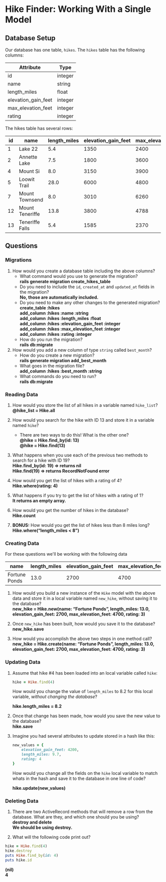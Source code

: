 # Hike Finder: Working With a Single Model

## Database Setup

Our database has one table, `hikes`. The `hikes` table has the following columns:

Attribute           | Type
---                 | ---
id                  | integer
name                | string
length_miles        | float
elevation_gain_feet | integer
max_elevation_feet  | integer
rating              | integer

The hikes table has several rows:

id  | name    | length_miles | elevation_gain_feet | max_elevation_feet | rating
--- | ---     | ---          | ---                 | ---                | ---
1   | Lake 22 | 5.4          | 1350                | 2400               | 4
2   | Annette Lake | 7.5     | 1800                | 3600               | 3
4   | Mount Si     | 8.0     | 3150                | 3900               | 3
5   | Loowit Trail | 28.0    | 6000                | 4800               | 5
7   | Mount Townsend | 8.0   | 3010                | 6260               | 2
12  | Mount Teneriffe | 13.8 | 3800                | 4788               | 4
13  | Teneriffe Falls | 5.4  | 1585                | 2370               | 4

## Questions

### Migrations

1. How would you create a database table including the above columns?
    - What command would you use to generate the migration?  
      **rails generate migration create_hikes_table**  
    - Do you need to include the `id`, `created_at` and `updated_at` fields in the migration?  
      **No, those are automatically included.**  
    - Do you need to make any other changes to the generated migration?  
      **create_table :hikes**  
      **add_column :hikes :name :string**  
      **add_column :hikes :length_miles :float**  
      **add_column :hikes :elevation_gain_feet :integer**  
      **add_column :hikes :max_elevation_feet :integer**  
      **add_column :hikes :rating :integer**  
    - How do you run the migration?  
      **rails db:migrate**
2. How would you add a new column of type `string` called `best_month`?
    - How do you create a new migration?  
      **rails generate migration add_best_month**
    - What goes in the migration file?  
      **add_column :hikes :best_month :string**
    - What commands do you need to run?  
      **rails db:migrate**

### Reading Data

1. How would you store the list of all hikes in a variable named `hike_list`?  
    **@hike_list = Hike.all**

2. How would you search for the hike with ID 13 and store it in a variable named `hike`?
    - There are two ways to do this! What is the other one?  
      **@hike = Hike.find_by(id: 13)**  
      **@hike = Hike.find(13)**

3. What happens when you use each of the previous two methods to search for a hike with ID 19?  
    **Hike.find_by(id: 19) => returns nil**  
    **Hike.find(19) => returns RecordNotFound error**

4. How would you get the list of hikes with a rating of 4?  
    **Hike.where(rating: 4)**

5. What happens if you try to get the list of hikes with a rating of 1?  
    **It returns an empty array.**

6. How would you get the number of hikes in the database?  
    **Hike.count**

7. **BONUS:** How would you get the list of hikes less than 8 miles long?  
    **Hike.where(“length_miles <  8”)**

### Creating Data

For these questions we'll be working with the following data

name    | length_miles | elevation_gain_feet | max_elevation_feet | rating
---     | ---          | ---                 | ---                | ---
Fortune Ponds | 13.0   | 2700                | 4700               | 3

1. How would you build a new instance of the `Hike` model with the above data and store it in a local variable named `new_hike`, without saving it to the database?  
  **new_hike = Hike.new(name: “Fortune Ponds”, length_miles: 13.0, elevation_gain_feet: 2700, max_elevation_feet: 4700, rating: 3)**

2. Once `new_hike` has been built, how would you save it to the database?  
  **new_hike.save**

3. How would you accomplish the above two steps in one method call?  
  **new_hike = Hike.create(name: “Fortune Ponds”, length_miles: 13.0, elevation_gain_feet: 2700, max_elevation_feet: 4700, rating: 3)**


### Updating Data

1. Assume that hike #4 has been loaded into an local variable called `hike`:
    ```ruby
    hike = Hike.find(4)
    ```
    How would you change the value of `length_miles` to 8.2 for this local variable, _without changing the database_?

    **hike.length_miles = 8.2**

2. Once that change has been made, how would you save the new value to the database?  
  **hike.save**

3. Imagine you had several attributes to update stored in a hash like this:
    ```ruby
    new_values = {
        elevation_gain_feet: 4200,
        length_miles: 9.7,
        rating: 4
    }
    ```
    How would you change all the fields on the `hike` local variable to match whats in the hash and save it to the database in one line of code?

    **hike.update(new_values)**

### Deleting Data

1. There are two ActiveRecord methods that will remove a row from the database. What are they, and which one should you be using?  
  **destroy and delete**  
  **We should be using destroy.**


2. What will the following code print out?  
  
```ruby
hike = Hike.find(4)
hike.destroy
puts Hike.find_by(id: 4)
puts hike.id
```  
  
  **(nil)**    
  **4**  
